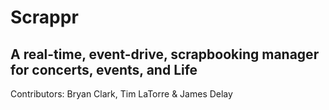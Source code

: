 # Scrappr

## A real-time, event-drive, scrapbooking manager for concerts, events, and Life

Contributors: Bryan Clark, Tim LaTorre & James Delay